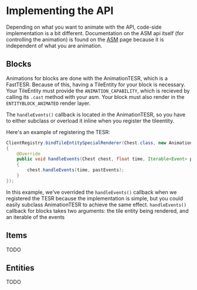 Implementing the API
======================

Depending on what you want to animate with the API, code-side implementation is a bit different.
Documentation on the ASM api itself (for controlling the animation) is found on the [ASM][asm] page because it is independent of what
you are animation.

Blocks
--------

Animations for blocks are done with the AnimationTESR, which is a FastTESR. Because of this, having a TileEntity for your block
is necessary. Your TileEntity must provide the `ANIMATION_CAPABILITY`, which is recieved by calling its `.cast` method with your
asm. Your block must also render in the `ENTITYBLOCK_ANIMATED` render layer.

The `handleEvents()` callback is located _in_ the AnimationTESR, so you have to either subclass or overload it inline when you register the tileentity.

Here's an example of registering the TESR:

```java
ClientRegistry.bindTileEntitySpecialRenderer(Chest.class, new AnimationTESR<Chest>()
{
    @Override
    public void handleEvents(Chest chest, float time, Iterable<Event> pastEvents)
    {
        chest.handleEvents(time, pastEvents);
    }
}); 
```

In this example, we've overrided the `handleEvents()` callback when we registered the TESR because the implementation is simple, but you could easily subclass
AnimationTESR to achieve the same effect. `handleEvents()` callback for blocks takes two arguments: the tile entity being rendered, and an iterable of the events

Items
-------

TODO

Entities
----------
TODO

[asm]: asm.md